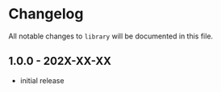 # Changelog

All notable changes to `library` will be documented in this file.

## 1.0.0 - 202X-XX-XX

- initial release

